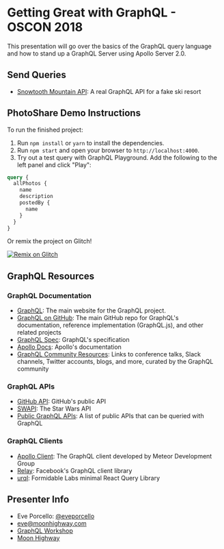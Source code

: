 Getting Great with GraphQL - OSCON 2018
===============
This presentation will go over the basics of the GraphQL query language and how to stand up a GraphQL Server using Apollo Server 2.0. 

Send Queries
----
* [Snowtooth Mountain API](http://snowtooth.moonhighway.com): A real GraphQL API for a fake ski resort

PhotoShare Demo Instructions
----
To run the finished project:
1. Run `npm install` or `yarn` to install the dependencies.
2. Run `npm start` and open your browser to `http://localhost:4000`.
3. Try out a test query with GraphQL Playground. Add the following to the left panel and click "Play":

```graphql
query {
  allPhotos {
    name
    description
    postedBy {
      name
    }
  }
}
```
Or remix the project on Glitch!

[![Remix on Glitch](https://cdn.glitch.com/2703baf2-b643-4da7-ab91-7ee2a2d00b5b%2Fremix-button.svg)](https://glitch.com/edit/#!/remix/https://glitch.com/edit/#!/eveporcello-oscon)

GraphQL Resources
----
### GraphQL Documentation
* [GraphQL](http://www.graphql.org): The main website for the GraphQL project.
* [GraphQL on GitHub](https://github.com/graphql/): The main GitHub repo for GraphQL's documentation, reference implementation (GraphQL.js), and other related projects
* [GraphQL Spec](http://facebook.github.io/graphql): GraphQL's specification
* [Apollo Docs](https://www.apollographql.com/docs): Apollo's documentation
* [GraphQL Community Resources](https://graphql.org/community/): Links to conference talks, Slack channels, Twitter accounts, blogs, and more, curated by the GraphQL community

### GraphQL APIs
* [GitHub API](https://developer.github.com/v4/): GitHub's public API
* [SWAPI](https://graphql.org/swapi-graphql/): The Star Wars API
* [Public GraphQL APIs](https://graphql.org/community): A list of public APIs that can be queried with GraphQL

### GraphQL Clients
* [Apollo Client](https://www.apollographql.com/docs/react/): The GraphQL client developed by Meteor Development Group
* [Relay](https://facebook.github.io/relay/): Facebook's GraphQL client library
* [urql](https://github.com/FormidableLabs/urql): Formidable Labs minimal React Query Library  

Presenter Info
----
* Eve Porcello: [@eveporcello](https://twitter.com/eveporcello)
* [eve@moonhighway.com](mailto:eve@moonhighway.com)
* [GraphQL Workshop](https://www.graphqlworkshop.com)
* [Moon Highway](https://www.moonhighway.com)
